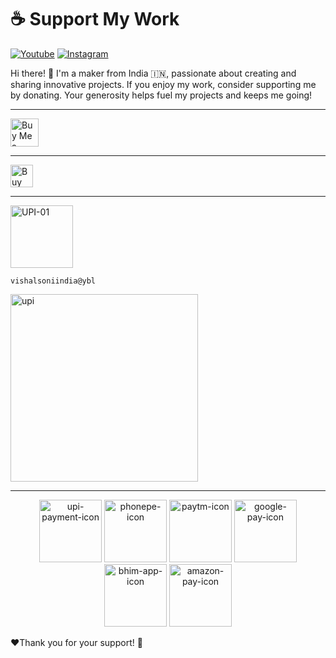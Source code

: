 <h1>☕ Support My Work</h1>

[![Youtube ](https://img.shields.io/badge/@ElectroDonut-YouTube-red)](https://vishalsoniindia.github.io/redirect-links/youtube-link.html)    [![Instagram ](https://img.shields.io/badge/@ElectroDonut-Instragram-8a3ab9)](https://vishalsoniindia.github.io/redirect-links/instagram-link.html)    

<p>
    Hi there! 👋 I'm a maker from India 🇮🇳, passionate about creating and sharing innovative projects.  
    If you enjoy my work, consider supporting me by donating. Your generosity helps fuel my projects and keeps me going!
</p>

---

<a href='https://ko-fi.com/N4N21536PR' target='_blank'><img height='36' style='border:0px;height:45px;' src='https://storage.ko-fi.com/cdn/kofi6.png?v=6' border='0' alt='Buy Me a Coffee at ko-fi.com' /></a><br/>

---

<a href='https://www.paypal.com/paypalme/vishalsoniindia' target='_blank'><img height='36' style='border:0px;height:36px;' src='https://www.paypalobjects.com/webstatic/en_AU/i/buttons/btn_paywith_primary_l.png' border='0' alt='Buy Me a Coffee at ko-fi.com' /></a><br/>

---
<img height="100" alt="UPI-01" src="https://github.com/user-attachments/assets/3d025bee-2d79-4ccd-a36c-ee90618eac69" />

```
vishalsoniindia@ybl
```

<img height="300" alt="upi" src="https://github.com/user-attachments/assets/6709c811-bf32-46b3-8126-d590d468dadd" />

---


<div align="center">
  <img height="100" alt="upi-payment-icon" src="https://github.com/user-attachments/assets/47558b4f-c640-41d8-ad61-448bd17623fe" />
  <img height="100" alt="phonepe-icon" src="https://github.com/user-attachments/assets/bb3d9d7c-8f69-4589-a90d-d5c421242533" />
  <img height="100" alt="paytm-icon" src="https://github.com/user-attachments/assets/55fc8568-3185-4867-9e3f-e25c0841af30" />
  <img height="100" alt="google-pay-icon" src="https://github.com/user-attachments/assets/55c8b0ef-b128-4618-8bfb-ca334255b421" />
  <img height="100" alt="bhim-app-icon" src="https://github.com/user-attachments/assets/34f676ab-f860-4530-9017-3c333cbad5d8" />
  <img height="100" alt="amazon-pay-icon" src="https://github.com/user-attachments/assets/f52a1820-feb3-43e9-8ba6-4c03016d8ada" />
</div>


<p>
❤️Thank you for your support! 🙏
</p>
